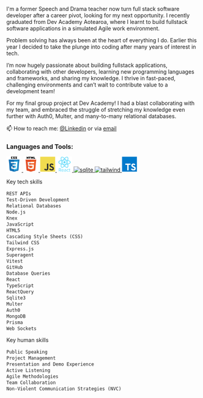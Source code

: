 
I'm a former Speech and Drama teacher now turn full stack software developer after a career pivot, looking for my next opportunity. I recently graduated from Dev Academy Aotearoa, where I learnt to build fullstack software applications in a simulated Agile work environment.

Problem solving has always been at the heart of everything I do. Earlier this year I decided to take the plunge into coding after many years of interest in tech.

I’m now hugely passionate about building fullstack applications, collaborating with other developers, learning new programming languages and frameworks, and sharing my knowledge. I thrive in fast-paced, challenging environments and can’t wait to contribute value to a development team!

For my final group project at Dev Academy! I had a blast collaborating with my team, and embraced the struggle of stretching my knowledge even further with Auth0, Multer, and many-to-many relational databases.

📫 How to reach me:
[@Linkedin](https://www.linkedin.com/in/neilsen-ngoi-a046ab82/) or via [email](neilsen.nngoi@gmail.com)

<h3 align="left">Languages and Tools:</h3>
<p align="left"> <a href="https://www.w3schools.com/cs/" target="_blank" rel="noreferrer">  </a> <a href="https://www.w3schools.com/css/" target="_blank" rel="noreferrer"> <img src="https://raw.githubusercontent.com/devicons/devicon/master/icons/css3/css3-original-wordmark.svg" alt="css3" width="40" height="40"/> </a> <a href="https://www.w3.org/html/" target="_blank" rel="noreferrer"> <img src="https://raw.githubusercontent.com/devicons/devicon/master/icons/html5/html5-original-wordmark.svg" alt="html5" width="40" height="40"/> </a> <a href="https://developer.mozilla.org/en-US/docs/Web/JavaScript" target="_blank" rel="noreferrer"> <img src="https://raw.githubusercontent.com/devicons/devicon/master/icons/javascript/javascript-original.svg" alt="javascript" width="40" height="40"/> </a> <a href="https://reactjs.org/" target="_blank" rel="noreferrer"> <img src="https://raw.githubusercontent.com/devicons/devicon/master/icons/react/react-original-wordmark.svg" alt="react" width="40" height="40"/> </a> <a href="https://www.sqlite.org/" target="_blank" rel="noreferrer"> <img src="https://www.vectorlogo.zone/logos/sqlite/sqlite-icon.svg" alt="sqlite" width="40" height="40"/> </a> <a href="https://tailwindcss.com/" target="_blank" rel="noreferrer"> <img src="https://www.vectorlogo.zone/logos/tailwindcss/tailwindcss-icon.svg" alt="tailwind" width="40" height="40"/> </a> <a href="https://www.typescriptlang.org/" target="_blank" rel="noreferrer"> <img src="https://raw.githubusercontent.com/devicons/devicon/master/icons/typescript/typescript-original.svg" alt="typescript" width="40" height="40"/> </a> </p>

Key tech skills

    REST APIs
    Test-Driven Development
    Relational Databases
    Node.js
    Knex
    JavaScript
    HTML5
    Cascading Style Sheets (CSS)
    Tailwind CSS
    Express.js
    Superagent
    Vitest
    GitHub
    Database Queries
    React
    TypeScript
    ReactQuery
    Sqlite3
    Multer
    Auth0
    MongoDB
    Prisma
    Web Sockets

Key human skills

    Public Speaking
    Project Management
    Presentation and Demo Experience
    Active Listening
    Agile Methodologies
    Team Collaboration
    Non-Violent Communication Strategies (NVC)
